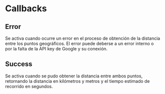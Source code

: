 # Callbacks

## Error

Se activa cuando ocurre un error en el proceso de obtención de la distancia entre los puntos geográficos. El error puede deberse a un error interno o por la falta de la API key de Google y su conexión.

## Success

Se activa cuando se pudo obtener la distancia entre ambos puntos, retornando la distancia en kilómetros y metros y el tiempo estimado de recorrido en segundos.

